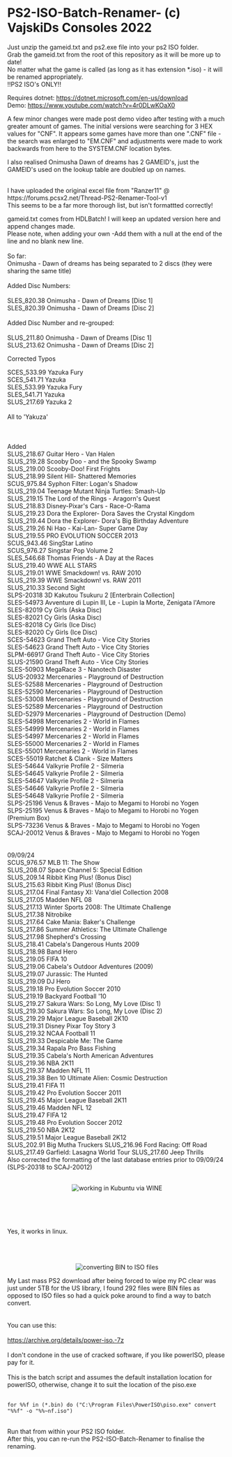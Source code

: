 # PS2-ISO-Batch-Renamer- (c) VajskiDs Consoles 2022

Just unzip the gameid.txt and ps2.exe file into your ps2 ISO folder.<br />
Grab the gameid.txt from the root of this repository as it will be more up to date!<br />
No matter what the game is called (as long as it has extension *.iso) - it will be renamed appropriately.<br />
!!PS2 ISO's ONLY!!

Requires dotnet: https://dotnet.microsoft.com/en-us/download<br />
Demo: https://www.youtube.com/watch?v=4r0DLwKOaX0<br />

A few minor changes were made post demo video after testing with a much greater amount of games.
The initial versions were searching for 3 HEX values for "CNF". 
It appears some games have more than one ".CNF" file - the search was enlarged to "EM.CNF" and adjustments were made to work backwards from here to the SYSTEM.CNF location bytes.

I also realised Onimusha Dawn of dreams has 2 GAMEID's, just the GAMEID's used on the lookup table are doubled up on names. 


<br />
I have uploaded the original excel file from "Ranzer11" @ https://forums.pcsx2.net/Thread-PS2-Renamer-Tool-v1
<br />
This seems to be a far more thorough list, but isn't formattted correctly!
<br />

gameid.txt comes from HDLBatch! I will keep an updated version here and append changes made. <br />
Please note, when adding your own -Add them with a null at the end of the line and no blank new line.<br />
<br />
So far:
<br />
Onimusha - Dawn of dreams has being separated to 2 discs (they were sharing the same title)<br />
<br />
Added Disc Numbers: <br />
<br />
SLES_820.38 Onimusha - Dawn of Dreams [Disc 1] <br />
SLES_820.39 Onimusha - Dawn of Dreams [Disc 2] <br />
<br />
Added Disc Number and re-grouped: <br />
<br />
SLUS_211.80 Onimusha - Dawn of Dreams [Disc 1] <br />
SLUS_213.62 Onimusha - Dawn of Dreams [Disc 2] <br />

Corrected Typos <br />

SCES_533.99 Yazuka Fury <br />
SCES_541.71 Yazuka <br />
SLES_533.99 Yazuka Fury <br />
SLES_541.71 Yazuka <br />
SLUS_217.69 Yazuka 2 <br />
<br />
All to 'Yakuza' 
<br />
<br />
<br />
<br />
Added
<br />
SLUS_218.67 Guitar Hero - Van Halen <br />
SLUS_219.28 Scooby Doo - and the Spooky Swamp <br />
SLUS_219.00 Scooby-Doo! First Frights <br />
SLUS_218.99 Silent Hill- Shattered Memories <br />
SCUS_975.84 Syphon Filter: Logan's Shadow <br />
SLUS_219.04 Teenage Mutant Ninja Turtles: Smash-Up <br />
SLUS_219.15 The Lord of the Rings - Aragorn's Quest <br />
SLUS_218.83 Disney-Pixar's Cars - Race-O-Rama <br />
SLUS_219.23 Dora the Explorer- Dora Saves the Crystal Kingdom <br />
SLUS_219.44 Dora the Explorer- Dora's Big Birthday Adventure <br />
SLUS_219.26 Ni Hao - Kai-Lan- Super Game Day <br />
SLUS_219.55 PRO EVOLUTION SOCCER 2013 <br />
SCUS_943.46 SingStar Latino <br />
SCUS_976.27 Singstar Pop Volume 2 <br />
SLES_546.68 Thomas  Friends - A Day at the Races<br />
SLUS_219.40 WWE ALL STARS <br />
SLUS_219.01 WWE Smackdown! vs. RAW 2010 <br /> 
SLUS_219.39 WWE Smackdown! vs. RAW 2011 <br />
SLUS_210.33 Second Sight <br />
SLPS-20318 3D Kakutou Tsukuru 2 [Enterbrain Collection] <br />
SLES-54973 Avventure di Lupin III, Le - Lupin la Morte, Zenigata l'Amore <br />
SLES-82019 Cy Girls (Aska Disc) <br />
SLES-82021 Cy Girls (Aska Disc) <br />
SLES-82018 Cy Girls (Ice Disc) <br />
SLES-82020 Cy Girls (Ice Disc) <br />
SCES-54623 Grand Theft Auto - Vice City Stories <br />
SLES-54623 Grand Theft Auto - Vice City Stories <br />
SLPM-66917 Grand Theft Auto - Vice City Stories <br />
SLUS-21590 Grand Theft Auto - Vice City Stories <br />
SLES-50903 MegaRace 3 - Nanotech Disaster <br />
SLUS-20932 Mercenaries - Playground of Destruction <br />
SLES-52588 Mercenaries - Playground of Destruction <br />
SLES-52590 Mercenaries - Playground of Destruction <br />
SLES-53008 Mercenaries - Playground of Destruction <br />
SLES-52589 Mercenaries - Playground of Destruction <br />
SLED-52979 Mercenaries - Playground of Destruction (Demo) <br />
SLES-54998 Mercenaries 2 - World in Flames <br />
SLES-54999 Mercenaries 2 - World in Flames <br />
SLES-54997 Mercenaries 2 - World in Flames <br />
SLES-55000 Mercenaries 2 - World in Flames <br />
SLES-55001 Mercenaries 2 - World in Flames <br />
SCES-55019 Ratchet & Clank - Size Matters <br />
SLES-54644 Valkyrie Profile 2 - Silmeria <br />
SLES-54645 Valkyrie Profile 2 - Silmeria <br />
SLES-54647 Valkyrie Profile 2 - Silmeria <br />
SLES-54646 Valkyrie Profile 2 - Silmeria <br />
SLES-54648 Valkyrie Profile 2 - Silmeria <br />
SLPS-25196 Venus & Braves - Majo to Megami to Horobi no Yogen <br />
SLPS-25195 Venus & Braves - Majo to Megami to Horobi no Yogen (Premium Box) <br />
SLPS-73236 Venus & Braves - Majo to Megami to Horobi no Yogen <br />
SCAJ-20012 Venus & Braves - Majo to Megami to Horobi no Yogen <br />
<br />
<br />
09/09/24 <br />
SCUS_976.57 MLB 11: The Show <br />
SLUS_208.07 Space Channel 5: Special Edition <br />
SLUS_209.14 Ribbit King Plus! (Bonus Disc) <br />
SLUS_215.63 Ribbit King Plus! (Bonus Disc) <br />
SLUS_217.04 Final Fantasy XI: Vana'diel Collection 2008 <br />
SLUS_217.05 Madden NFL 08 <br />
SLUS_217.13 Winter Sports 2008: The Ultimate Challenge <br />
SLUS_217.38 Nitrobike <br />
SLUS_217.64 Cake Mania: Baker's Challenge <br />
SLUS_217.86 Summer Athletics: The Ultimate Challenge <br />
SLUS_217.98 Shepherd's Crossing <br />
SLUS_218.41 Cabela's Dangerous Hunts 2009 <br />
SLUS_218.98 Band Hero <br />
SLUS_219.05 FIFA 10 <br />
SLUS_219.06 Cabela's Outdoor Adventures (2009) <br />
SLUS_219.07 Jurassic: The Hunted <br />
SLUS_219.09 DJ Hero <br />
SLUS_219.18 Pro Evolution Soccer 2010 <br />
SLUS_219.19 Backyard Football '10 <br />
SLUS_219.27 Sakura Wars: So Long, My Love (Disc 1) <br />
SLUS_219.30 Sakura Wars: So Long, My Love (Disc 2) <br />
SLUS_219.29 Major League Baseball 2K10 <br />
SLUS_219.31 Disney Pixar Toy Story 3 <br />
SLUS_219.32 NCAA Football 11 <br />
SLUS_219.33 Despicable Me: The Game <br />
SLUS_219.34 Rapala Pro Bass Fishing <br />
SLUS_219.35 Cabela's North American Adventures <br />
SLUS_219.36 NBA 2K11 <br />
SLUS_219.37 Madden NFL 11 <br />
SLUS_219.38 Ben 10 Ultimate Alien: Cosmic Destruction <br />
SLUS_219.41 FIFA 11 <br />
SLUS_219.42 Pro Evolution Soccer 2011 <br />
SLUS_219.45 Major League Baseball 2K11 <br />
SLUS_219.46 Madden NFL 12 <br />
SLUS_219.47 FIFA 12 <br />
SLUS_219.48 Pro Evolution Soccer 2012 <br />
SLUS_219.50 NBA 2K12 <br />
SLUS_219.51 Major League Baseball 2K12 <br />
SLUS_202.91 Big Mutha Truckers 
SLUS_216.96 Ford Racing: Off Road 
SLUS_217.49 Garfield: Lasagna World Tour 
SLUS_217.60 Jeep Thrills 
<br />
Also corrected the formatting of the last database entries prior to 09/09/24 (SLPS-20318 to SCAJ-20012)
<br />
<br />
<p align="center">
  <img src="BatchRenamerLinux.png" alt="working in Kubuntu via WINE">
</p>
<br />
<br />
<br />
<br />
Yes, it works in linux.
<br />
<br />
<br />
<br />

<p align="center">
  <img src="BIN2ISO.png" alt="converting BIN to ISO files">
</p>


My Last mass PS2 download after being forced to wipe my PC clear was just under 5TB for the US library, I found 292 files were BIN files as opposed to ISO files so had a quick poke around to find a way to batch convert.
<br />
<br />
<br />
You can use this: 
<br />
<br />
https://archive.org/details/power-iso.-7z
<br />
<br />
I don't condone in the use of cracked software, if you like powerISO, please pay for it.
<br />
<br />
This is the batch script and assumes the default installation location for powerISO, otherwise, change it to suit the location of the piso.exe
<br />
<br />

```
for %%f in (*.bin) do ("C:\Program Files\PowerISO\piso.exe" convert "%%f" -o "%%~nf.iso")
```

<br />
Run that from within your PS2 ISO folder. <br />
After this, you can re-run the PS2-ISO-Batch-Renamer to finalise the renaming.

